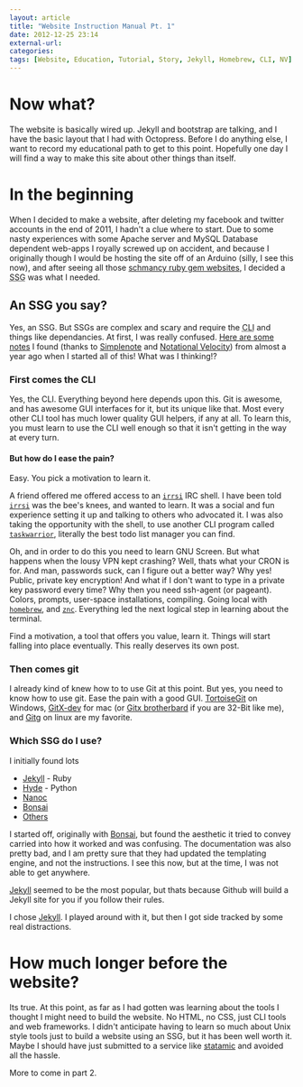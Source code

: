 ```yaml
---
layout: article
title: "Website Instruction Manual Pt. 1"
date: 2012-12-25 23:14
external-url: 
categories: 
tags: [Website, Education, Tutorial, Story, Jekyll, Homebrew, CLI, NV]
---
```


# Now what?
The website is basically wired up.  Jekyll and bootstrap are talking, and I have the basic layout that I had with Octopress.  Before I do anything else, I want to record my educational path to get to this point.  Hopefully one day I will find a way to make this site about other things than itself. 

# In the beginning

When I decided to make a website, after deleting my facebook and twitter accounts in the end of 2011, I hadn't a clue where to start.  Due to some nasty experiences with some Apache server and MySQL Database dependent web-apps I royally screwed up on accident, and because I originally though I would be hosting the site off of an Arduino (silly, I see this now), and after seeing all those [schmancy ruby gem websites](https://pinboard.in/u:bcomnes/t:ruby/), I decided a <abbr title="static site generator">SSG</abbr> was what I needed.  


## An SSG you say? 

Yes, an SSG.  But SSGs are complex and scary and require the <abbr title="Command Line Interface">CLI</abbr> and things like dependancies.  At first, I was really confused.  [Here are some notes](https://gist.github.com/4378960) I found (thanks to [Simplenote](https://simple-note.appspot.com/) and [Notational Velocity](http://notational.net/)) from almost a year ago when I started all of this!  What was I thinking!?


### First comes the CLI

Yes, the CLI.  Everything beyond here depends upon this.  Git is awesome, and has awesome GUI interfaces for it, but its unique like that.  Most every other CLI tool has much lower quality GUI helpers, if any at all.  To learn this, you must learn to use the CLI well enough so that it isn't getting in the way at every turn.

#### But how do I ease the pain?

Easy.  You pick a motivation to learn it.  

A friend offered me offered access to an [`irrsi`](http://www.irssi.org/) IRC shell.  I have been told [`irrsi`](http://www.irssi.org/) was the bee's knees, and wanted to learn.  It was a social and fun experience setting it up and talking to others who advocated it.  I was also taking the opportunity with the shell, to use another CLI program called [`taskwarrior`](http://taskwarrior.org/projects/show/taskwarrior), literally the best todo list manager you can find.  

Oh, and in order to do this you need to learn GNU Screen.  But what happens when the lousy VPN kept crashing?  Well, thats what your CRON is for.  And man, passwords suck, can I figure out a better way?  Why yes!  Public, private key encryption!  And what if I don't want to type in a private key password every time?  Why then you need ssh-agent (or pageant). Colors, prompts, user-space installations, compiling.  Going local with [`homebrew`](http://mxcl.github.com/homebrew/), and [`znc`](http://wiki.znc.in/ZNC).  Everything led the next logical step in learning about the terminal.  

Find a motivation, a tool that offers you value, learn it.  Things will start falling into place eventually.  This really deserves its own post.

### Then comes git

I already kind of knew how to to use Git at this point.  But yes, you need to know how to use git.  Ease the pain with a good GUI.  [TortoiseGit](http://code.google.com/p/tortoisegit/) on Windows, [GitX-dev](http://rowanj.github.com/gitx/) for mac (or [Gitx brotherbard](http://brotherbard.com/blog/2010/03/experimental-gitx-fork/) if you are 32-Bit like me), and [Gitg](https://github.com/jessevdk/gitg) on linux are my favorite.

### Which SSG do I use?

I initially found lots

*   [Jekyll](http://jekyllrb.com/) - Ruby
*   [Hyde](http://ringce.com/hyde) - Python
*   [Nanoc](http://nanoc.stoneship.org/)
*   [Bonsai](http://tinytree.info/)
*   [Others](https://pinboard.in/search/?query=SSG&mine=Search+Mine)

I started off, originally with [Bonsai](http://tinytree.info/), but found the aesthetic it tried to convey carried into how it worked and was confusing.  The documentation was also pretty bad, and I am pretty sure that they had updated the templating engine, and not the instructions.  I see this now, but at the time, I was not able to get anywhere.


[Jekyll](https://github.com/mojombo/jekyll) seemed to be the most popular, but thats because Github will build a Jekyll site for you if you follow their rules.  

I chose [Jekyll](https://github.com/mojombo/jekyll).  I played around with it, but then I got side tracked by some real distractions.

# How much longer before the website?

Its true.  At this point, as far as I had gotten was learning about the tools I thought I might need to build the website.  No HTML, no CSS, just CLI tools and web frameworks.  I didn't anticipate having to learn so much about Unix style tools just to build a website using an SSG, but it has been well worth it.  Maybe I should have just submitted to a service like [statamic](http://statamic.com/) and avoided all the hassle.  

More to come in part 2. 